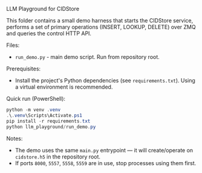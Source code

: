 LLM Playground for CIDStore

This folder contains a small demo harness that starts the CIDStore service, performs a set of primary operations (INSERT, LOOKUP, DELETE) over ZMQ and queries the control HTTP API.

Files:
- `run_demo.py` - main demo script. Run from repository root.

Prerequisites:
- Install the project's Python dependencies (see `requirements.txt`). Using a virtual environment is recommended.

Quick run (PowerShell):

```powershell
python -m venv .venv
.\.venv\Scripts\Activate.ps1
pip install -r requirements.txt
python llm_playground/run_demo.py
```

Notes:
- The demo uses the same `main.py` entrypoint — it will create/operate on `cidstore.h5` in the repository root.
- If ports `8000`, `5557`, `5558`, `5559` are in use, stop processes using them first.
